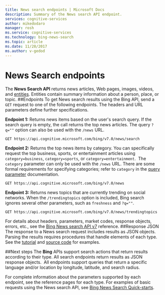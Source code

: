 ```yaml
---
title: News search endpoints | Microsoft Docs
description: Summary of the News search API endpoint.
services: cognitive-services
author: mikedodaro
manager: rosh
ms.service: cognitive-services
ms.technology: bing-news-search
ms.topic: article
ms.date: 11/28/2017
ms.author: v-gedod
---
```


# News Search endpoints
The **News Search API** returns news articles, Web pages, images, videos, and [entities](https://docs.microsoft.com/azure/cognitive-services/bing-entities-search/search-the-web). Entities contain summary information about a person, place, or topic. 
##Endpoints
To get News search results using the Bing API, send a `GET` request to one of the following endpoints. The headers and URL parameters define further specifications.

**Endpoint 1:** Returns news items based on the user's search query. If the search query is empty, the call returns the top news articles. The query `?q=""` option can also be used with the `/news` URL. 
```
GET https://api.cognitive.microsoft.com/bing/v7.0/news/search 
``` 

**Endpoint 2:** Returns the top news items by category. You can specifically request the top business, sports, or entertainment articles using `category=business`, `category=sports`, or `category=entertainment`.  The `category` parameter can only be used with the `/news` URL. There are some formal requirements for specifying categories; refer to `category` in the [query parameter](https://docs.microsoft.com/rest/api/cognitiveservices/bing-news-api-v7-reference#query-parameters) documentation.
```
GET https://api.cognitive.microsoft.com/bing/v7.0/news  
```

**Endpoint 3:** Returns news topics that are currently trending on social networks. When the `/trendingtopics` option is included, Bing search ignores several other parameters, such as `freshness` and `?q=""`.
```
GET https://api.cognitive.microsoft.com/bing/v7.0/news/trendingtopics 
``` 

For details about headers, parameters, market codes, response objects, errors, etc., see the [Bing News search API v7](https://docs.microsoft.com/rest/api/cognitiveservices/bing-news-api-v7-reference) reference.
##Response JSON
The response to a News search request includes results as JSON objects. Parsing the results requires procedures that handle elements of each type. See the [tutorial](https://docs.microsoft.com/azure/cognitive-services/bing-news-search/tutorial-bing-news-search-single-page-app) and [source code](https://docs.microsoft.com/azure/cognitive-services/bing-news-search/tutorial-bing-news-search-single-page-app-source) for examples.

##Next steps
The **Bing** APIs support search actions that return results according to their type. All search endpoints return results as JSON response objects.  All endpoints support queries that return a specific language and/or location by longitude, latitude, and search radius.

For complete information about the parameters supported by each endpoint, see the reference pages for each type.
For examples of basic requests using the News search API, see [Bing News Search Quick-starts](https://docs.microsoft.com/azure/cognitive-services/bing-news-search).